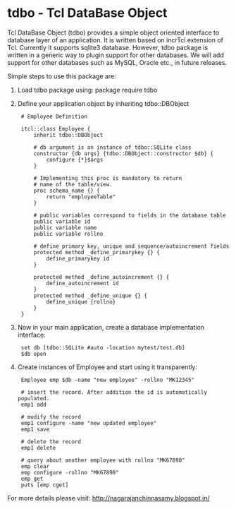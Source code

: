 tdbo - Tcl DataBase Object
==========================

Tcl DataBase Object (tdbo) provides a simple object oriented interface to database layer of an application. It is written based on incrTcl extension of Tcl. Currently it supports sqlite3 database. However, tdbo package is written in a generic way to plugin support for other databases. We will add support for other databases such as MySQL, Oracle etc., in future releases.

Simple steps to use this package are:

1. Load tdbo package using:
		package require tdbo

2. Define your application object by inheriting tdbo::DBObject

		# Employee Definition

		itcl::class Employee {
			inherit tdbo::DBObject

			# db argument is an instance of tdbo::SQLite class
			constructor {db args} {tdbo::DBObject::constructor $db} {
				configure {*}$args
			}

			# Implementing this proc is mandatory to return
			# name of the table/view.
			proc schema_name {} {
				return "employeeTable"
			}

			# public variables correspond to fields in the database table
			public variable id
			public variable name
			public variable rollno

			# define primary key, unique and sequence/autoincrement fields
			protected method _define_primarykey {} {
				define_primarykey id  
			}

			protected method _define_autoincrement {} {
				define_autoincrement id
			}
			protected method _define_unique {} {
				define_unique {rollno}
			}
		}

3. Now in your main application, create a database implementation interface:

		set db [tdbo::SQLite #auto -location mytest/test.db]
		$db open

4. Create instances of Employee and start using it transparently:

		Employee emp $db -name "new employee" -rollno "MK12345" 
	
		# insert the record. After addition the id is automatically populated.
		emp1 add
	
		# modify the record
		emp1 configure -name "new updated employee"
		emp1 save
	
		# delete the record
		emp1 delete	
	
		# query about another employee with rollno "MK67890"
		emp clear
		emp configure -rollno "MK67890"
		emp get
		puts [emp cget]


For more details please visit: http://nagarajanchinnasamy.blogspot.in/
